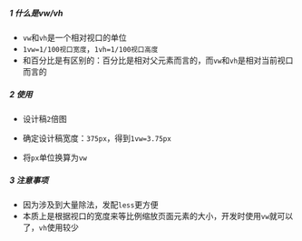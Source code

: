 ##### 1 什么是vw/vh

- `vw`和`vh`是一个相对视口的单位
- `1vw=1/100视口宽度`，`1vh=1/100视口高度`
- 和百分比是有区别的：百分比是相对父元素而言的，而`vw`和`vh`是相对当前视口而言的

##### 2 使用

- 设计稿`2`倍图

- 确定设计稿宽度：`375px`，得到`1vw=3.75px`

- 将`px`单位换算为`vw`

##### 3 注意事项

- 因为涉及到大量除法，发配`less`更方便
- 本质上是根据视口的宽度来等比例缩放页面元素的大小，开发时使用`vw`就可以了，`vh`使用较少
